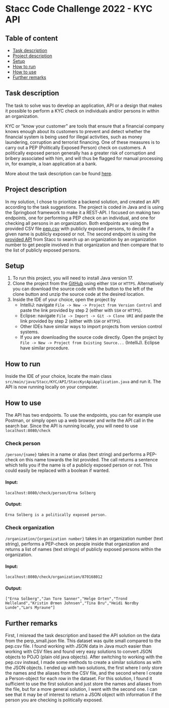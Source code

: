 # Stacc Code Challenge 2022 - KYC API

## Table of content
- [Task description](#task-description)
- [Project description](#project-description)
- [Setup](#setup)
- [How to run](#how-to-run)
- [How to use](#how-to-use)
- [Further remarks](#further-remarks)

## Task description
The task to solve was to develop an application, API or a design that makes it possible to perform a KYC check 
on individuals and/or persons in within an organization. 

KYC or "know your customer" are tools that ensure that a financial company knows enough about its customers to 
prevent and detect whether the financial system is being used for illegal activities, such as money laundering, 
corruption and terrorist financing. One of these measures is to carry out a PEP (Politically Exposed Person) check 
on customers. A politically exposed person generally has a greater risk of corruption and bribery associated with him, 
and will thus be flagged for manual processing in, for example, a loan application at a bank. 

More about the task description can be found [here](https://github.com/stacc/stacc-code-challenge-public).

## Project description
In my solution, I chose to prioritize a backend solution, and created an API according to the task suggestions. 
The project is coded in Java and is using the Springboot framework to make it a REST-API. I focused on making two endpoints, 
one for performing a PEP check on an individual, and one for checking all persons in an organization. Both endpoints are using 
the provided CSV file [pep.csv](src/main/resources/pep.csv) with publicly exposed persons, to decide if a given name is publicly exposed or not.
The second endpoint is using the [provided API](https://code-challenge.stacc.dev/) from Stacc to search up an organization by an organization number to get 
people involved in that organization and then compare that to the list of publicly exposed persons.

## Setup
1. To run this project, you will need to install Java version 17.
2. Clone the project from the [GitHub](https://github.com/EspenKalvatn/Stacc-KYC-API.git) using either `SSH` or `HTTPS`.
Alternatively you can download the source code with the button to the left of the clone button and unzip the source code at the desired location.
3. Inside the IDE of your choice, open the project by
    - IntelliJ: navigate `File -> New -> Project from Version Control` and paste the link provided by step 2 (either with `SSH` or `HTTPS`).
    - Eclipse: navigate `File -> Import -> Git -> Clone URI` and paste the link provided by step 2 (either with `SSH` or `HTTPS`).
    - Other IDEs have similar ways to import projects from version control systems.
    - If you are downloading the source code directly. Open the project by `File -> New -> Project from Existing Source...` (IntelliJ). Eclipse have similar procedure.

## How to run
Inside the IDE of your choice, locate the main class `src/main/java/Stacc/KYC/API/StaccKycApiApplication.java` and run it.
The API is now running locally on your computer. 

## How to use
The API has two endpoints. To use the endpoints, you can for example use Postman, or simply open up a web browser and write 
the API call in the search bar. Since the API is running locally, you will need to use `localhost:8080/check`

### Check person
`/person/{name}` takes in a name or alias (text string) and performs a PEP-check on this name towards the list provided.
The call returns a sentence which tells you if the name is of a publicly exposed person or not. This could easily be replaced with a boolean if wanted.
#### Input:
    localhost:8080/check/person/Erna Solberg
#### Output:
    Erna Solberg is a politically exposed person.

### Check organization
`/organization/{organization number}` takes in an organization number (text string), performs a PEP-check on people inside 
that organization and returns a list of names (text strings) of publicly exposed persons within the organization.
#### Input:
    localhost:8080/check/organization/870168012
#### Output: 
    ["Erna Solberg","Jan Tore Sanner","Helge Orten","Trond Helleland","Kristin Ørmen Johnsen","Tina Bru","Heidi Nordby Lunde","Lars Myraune"]

## Further remarks
First, I misread the task description and based the API solution on the data from the perp_small.json file. This dataset was quite small compared to the pep.csv file.
I found working with JSON data in Java much easier than working with CSV files and found very easy solutions to convert JSON objects to POJO (plain old java objects). 
After switching to working with the pep.csv instead, I made some methods to create a similar solutions as with the JSON objects. I ended up with two solutions, the first 
where I only store the names and the aliases from the CSV file, and the second where I create a Person-object for each row in the dataset. For this solution, I found it sufficient
to use the first solution and just store the names and aliases from the file, but for a more general solution, I went with the second one. I can see that it may be of interest to 
return a JSON object with information if the person you are checking is politically exposed.